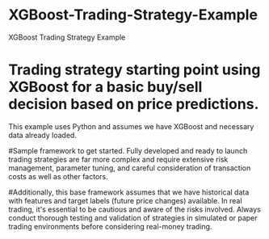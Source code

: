 # XGBoost-Trading-Strategy-Example
XGBoost Trading Strategy Example

# Trading strategy starting point using XGBoost for a basic buy/sell decision based on price predictions. 
This example uses Python and assumes we have XGBoost and necessary data already loaded.

#Sample framework to get started. Fully developed and ready to launch trading strategies 
are far more complex and require extensive risk management, 
parameter tuning, and careful consideration of transaction costs as well as other factors. 

#Additionally, this base framework assumes that we have historical data with features and target labels 
(future price changes) available. In real trading, it's essential to be cautious and aware of the risks involved. 
Always conduct thorough testing and validation of strategies in simulated or 
paper trading environments before considering real-money trading.

